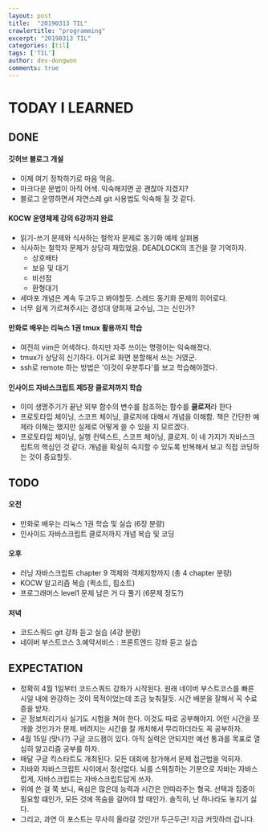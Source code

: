 ```yaml
---
layout: post
title:  "20190313 TIL"
crawlertitle: "programming"
excerpt: "20190313 TIL"
categories: [til]
tags: ['TIL']
author: dev-dongwon
comments: true
---
```

# TODAY I LEARNED

## DONE


#### **깃허브 블로그 개설**
* 이제 여기 정착하기로 마음 먹음.
* 마크다운 문법이 아직 어색. 익숙해지면 곧 괜찮아 지겠지?  
* 블로그 운영하면서 자연스레 git 사용법도 익숙해 질 것 같다.  


#### **KOCW 운영체제 강의 6강까지 완료**
* 읽기-쓰기 문제와 식사하는 철학자 문제로 동기화 예제 살펴봄
* 식사하는 철학자 문제가 상당히 재밌었음. DEADLOCK의 조건을 잘 기억하자.
	* 상호배타
	* 보유 및 대기
	* 비선점
	* 환형대기
* 세마포 개념은 계속 두고두고 봐야할듯. 스레드 동기화 문제의 히어로다.
* 너무 쉽게 가르쳐주시는 경성대 양희재 교수님, 그는 신인가?  


#### **만화로 배우는 리눅스 1권 tmux 활용까지 학습**
* 여전히 vim은 어색하다. 하지만 자주 쓰이는 명령어는 익숙해졌다.
* tmux가 상당히 신기하다. 이거로 화면 분할해서 쓰는 거였군.
* ssh로 remote 하는 방법은 '이것이 우분투다'를 보고 학습해야겠다.  


#### **인사이드 자바스크립트 제5장 클로저까지 학습**
* 이미 생명주기가 끝난 외부 함수의 변수를 참조하는 함수를 **클로저**라 한다  
* 프로토타입 체이닝, 스코프 체이닝, 클로저에 대해서 개념을 이해함. 책은 간단한 예제라 이해는 했지만 실제로 어떻게 쓸 수 있을 지 모르겠다.
* 프로토타입 체이닝, 실행 컨텍스트, 스코프 체이닝, 클로저. 이 네 가지가 자바스크립트의 핵심인 것 같다. 개념을 확실히 숙지할 수 있도록 반복해서 보고 직접 코딩하는 것이 중요할듯.  



## TODO


#### **오전**
* 만화로 배우는 리눅스 1권 학습 및 실습 (6장 분량)
* 인사이드 자바스크립트 클로저까지 개념 복습 및 코딩  


#### **오후**
* 러닝 자바스크립트 chapter 9 객체와 객체지향까지 (총 4 chapter 분량)
* KOCW 알고리즘 복습 (퀵소트, 힙소트)
* 프로그래머스 level1 문제 남은 거 다 풀기 (6문제 정도?)  


#### **저녁**
* 코드스쿼드 git 강좌 듣고 실습 (4강 분량)
* 네이버 부스트코스 3.예약서비스 : 프론트엔드 강좌 듣고 실습  



## EXPECTATION

* 정확히 4월 1일부터 코드스쿼드 강좌가 시작된다. 원래 네이버 부스트코스를 빠른 시일 내에 완강하는 것이 목적이었는데 조금 늦춰질듯. 시간 배분을 잘해서 꼭 수료증을 받자.  
* 곧 정보처리기사 실기도 시험을 쳐야 한다. 이것도 따로 공부해야지. 어떤 시간을 쪼개쓸 것인가가 문제. 버려지는 시간을 잘 캐치해서 무리하더라도 꼭 공부하자.  
* 4월 15일 (맞나?) 구글 코드잼이 있다. 아직 실력은 안되지만 예선 통과를 목표로 열심히 알고리즘 공부를 하자.  
* 매달 구글 킥스타트도 개최된다. 모든 대회에 참가해서 문제 접근법을 익히자.
* 자바와 자바스크립트 사이에서 정신없다. 뇌를 스위칭하는 기분으로 자바는 자바스럽게, 자바스크립트는 자바스크립트답게 쓰자.  
* 위에 쓴 걸 쭉 보니, 욕심은 많은데 능력과 시간은 안따라주는 형국. 선택과 집중이 필요할 떄인가, 모든 것에 목숨을 걸어야 할 때인가. 솔직히, 난 하나라도 놓치기 싫다.  
* 그리고, 과연 이 포스트는 무사히 올라갈 것인가! 두근두근! 지금 커밋하러 갑니다.